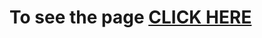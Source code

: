 <!-- ## Welcome to my Github.io Page:  -->


<!-- <h1>Here's the list of my Coursera Web-Development Assignments</h1>

# Module-2 Coding Assignment

Coursera course: HTML, CSS, and Javascript for Web Developers

# To see the output [CLICK HERE](https://codingisfun-96.github.io/Coursera-Assignments/Module-2/) -->

# To see the page [CLICK HERE](https://codingisfun-96.github.io/)

